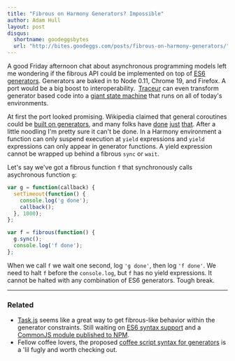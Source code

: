 ```yaml
---
title: "Fibrous on Harmony Generators? Impossible"
author: Adam Hull
layout: post
disqus:
  shortname: goodeggsbytes
  url: "http://bites.goodeggs.com/posts/fibrous-on-harmony-generators/"
---
```


A good Friday afternoon chat about asynchronous programming models left me wondering if the fibrous API could be implemented on top of [ES6 generators][generators]. Generators are baked in to Node 0.11, Chrome 19, and Firefox.  A port would be a big boost to interoperability.  [Traceur][traceur] can even transform generator based code into a [giant state machine][state-machine] that runs on all of today's environments.

At first the port looked promising. Wikipedia claimed that general coroutines could be [built on generators][coroutines-on-generators], and many folks have [done][taskjs] [just][gist1] [that][gist2].  After a little noodling I'm pretty sure it can't be done.  In a Harmony environment a function can only suspend execution at `yield` expressions and `yield` expressions can only appear in generator functions. A yield expression cannot be wrapped up behind a fibrous `sync` or `wait`.

<!-- more -->

Let's say we've got a fibrous function `f` that synchronously calls asychronous function `g`:

``` js
var g = function(callback) {
  setTimeout(function() {
    console.log('g done');
    callback();
  }, 1000);
};

var f = fibrous(function() {
  g.sync();
  console.log('f done');
};
```

When we call `f` we wait one second, log `'g done'`, then log `'f done'`.  We need to halt `f` before the `console.log`, but `f` has no yield expressions.  It cannot be halted with any combination of ES6 generators.  Tough break.

---
### Related
+ [Task.js][taskjs] seems like a great way to get fibrous-like behavior within the generator constraints.  Still waiting on [ES6 syntax support](https://github.com/mozilla/task.js/issues/28) and a [CommonJS module published to NPM](https://github.com/mozilla/task.js/issues/17).
+ Fellow coffee lovers, the proposed [coffee script syntax for generators](https://github.com/jashkenas/coffee-script/pull/3078) is a 'lil fugly and worth checking out.

[fibrous]: https://github.com/goodeggs/fibrous
[generators]: http://wiki.ecmascript.org/doku.php?id=harmony:generators
[traceur]: https://github.com/google/traceur-compiler
[taskjs]: http://taskjs.org/
[gist1]: https://gist.github.com/creationix/5762837
[gist2]: https://gist.github.com/Benvie/5667557
[coroutines-on-generators]: http://en.wikipedia.org/wiki/Coroutine#Comparison_with_generators
[state-machine]: http://traceur-compiler.googlecode.com/git/demo/repl.html#function*%20test%20()%20%7B%0A%20%20yield%201%3B%0A%20%20var%20a%20%3D%20yield%202%3B%0A%20%20try%20%7B%0A%20%20%20%20yield%20a%3B%0A%20%20%7D%20catch%20(e)%20%7B%0A%20%20%20%20yield%2099%3B%0A%20%20%7D%0A%20%20for(var%20i%20%3D0%3B%20i%20%3C%201%3B%20i%2B%2B)%20%7B%0A%20%20%20%20yield%20123%3B%0A%20%20%7D%0A%7D%0A%0Afunction%20normal()%20%7B%0A%20%20var%20a%20%3D%20b%3B%0A%20%20return%20b%3B%0A%7D
